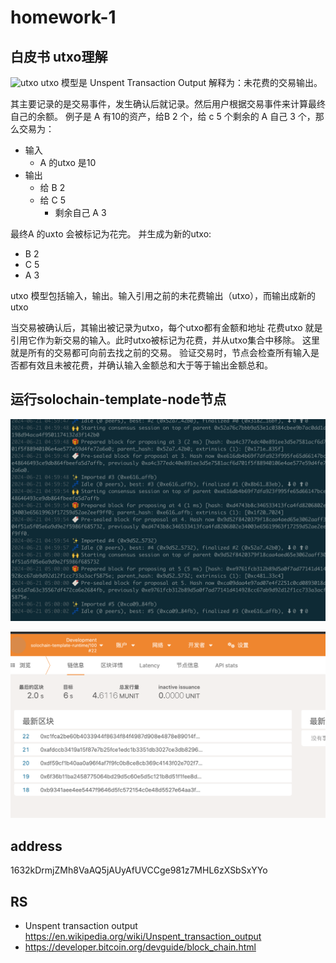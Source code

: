 # homework-1

## 白皮书 utxo理解

![utxo](https://developer.bitcoin.org/_images/en-transaction-propagation.svg)
utxo 模型是 Unspent Transaction Output 解释为：未花费的交易输出。

其主要记录的是交易事件，发生确认后就记录。然后用户根据交易事件来计算最终自己的余额。
例子是 A 有10的资产，给B 2 个，给 c 5 个剩余的 A 自己 3 个，那么交易为：

- 输入
  - A 的utxo 是10
- 输出
  - 给 B  2
  - 给 C 5
    - 剩余自己 A 3

最终A 的uxto 会被标记为花完。 并生成为新的utxo:

- B 2
- C 5
- A 3

utxo 模型包括输入，输出。输入引用之前的未花费输出（utxo），而输出成新的utxo

当交易被确认后，其输出被记录为utxo，每个utxo都有金额和地址
花费utxo 就是引用它作为新交易的输入。此时utxo被标记为花费，并从utxo集合中移除。
这里就是所有的交易都可向前去找之前的交易。
验证交易时，节点会检查所有输入是否都有效且未被花费，并确认输入金额总和大于等于输出金额总和。

## 运行solochain-template-node节点

![运行solochain](./dev-2024-06-21.png)

![运行solochain-js-web](./web-polkadot.js.png)

## address

1632kDrmjZMh8VaAQ5jAUyAfUVCCge981z7MHL6zXSbSxYYo

## RS

- Unspent transaction output
    <https://en.wikipedia.org/wiki/Unspent_transaction_output>
- <https://developer.bitcoin.org/devguide/block_chain.html>
